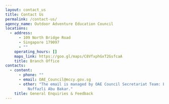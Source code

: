 ```yaml
---
layout: contact_us
title: Contact Us
permalink: /contact-us/
agency_name: Outdoor Adventure Education Council
locations:
  - address:
      - 109 North Bridge Road
      - Singapore 179097
      - ""
    operating_hours: []
    maps_link: https://goo.gl/maps/C8VfxphGxT2GsfcaA
    title: Branch Office
contacts:
  - content:
      - phone: ""
      - email: OAE_Council@mccy.gov.sg
      - other: "The email is managed by OAE Council Secretariat Team: Edvan Loh and
          Nuffazli Abu Bakar."
    title: General Enquiries & Feedback
---
```

